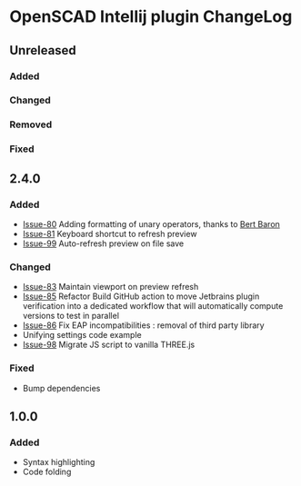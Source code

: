 <!-- Keep a Changelog guide -> https://keepachangelog.com -->

# OpenSCAD Intellij plugin ChangeLog

## Unreleased

### Added

### Changed

### Removed

### Fixed

## 2.4.0

### Added

- [Issue-80](https://github.com/ldenisey/idea-openscad/pull/80) Adding formatting of unary operators, thanks to [Bert Baron](https://github.com/bertbaron)
- [Issue-81](https://github.com/ldenisey/idea-openscad/issues/81) Keyboard shortcut to refresh preview
- [Issue-99](https://github.com/ldenisey/idea-openscad/issues/99) Auto-refresh preview on file save

### Changed

- [Issue-83](https://github.com/ldenisey/idea-openscad/issues/83) Maintain viewport on preview refresh
- [Issue-85](https://github.com/ldenisey/idea-openscad/pull/85) Refactor Build GitHub action to move Jetbrains plugin verification into a dedicated workflow that will automatically compute versions to test in parallel
- [Issue-86](https://github.com/ldenisey/idea-openscad/pull/86) Fix EAP incompatibilities : removal of third party library
- Unifying settings code example
- [Issue-98](https://github.com/ldenisey/idea-openscad/pull/98) Migrate JS script to vanilla THREE.js

### Fixed

- Bump dependencies

## 1.0.0

### Added

- Syntax highlighting
- Code folding
